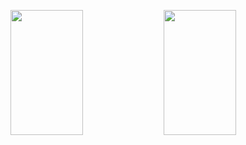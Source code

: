 <p>
  <img 
       width="48%" 
       min-width="420px" 
       height="200px" 
       align="left" 
       src="https://github-readme-stats.vercel.app/api?username=AllanDonato7&show_icons=true&theme=radical&&show_icons=true&hide_border=true "/>     
</p>

<p>
  <img 
       width="48%" 
       min-width="420px" 
       height="200px" 
       align="left" 
       src="[! [Top Langs] (https://github-readme-stats.vercel.app/api/top-langs/ ? Username = anuraghazra )] (https://github.com/anuraghazra/github-readme-stats)"/>     
</p>




